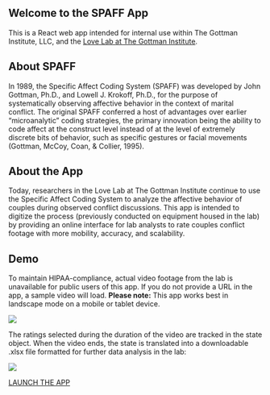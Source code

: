 ## Welcome to the SPAFF App

This is a React web app intended for internal use within The Gottman Institute, LLC, and the <a href="https://www.gottman.com/love-lab/" target="_blank">Love Lab at The Gottman Institute</a>.

## About SPAFF

In 1989, the Specific Affect Coding System (SPAFF) was developed by John Gottman, Ph.D., and Lowell J. Krokoff, Ph.D., for the purpose of systematically observing affective behavior in the context of marital conflict. The original SPAFF conferred a host of advantages over earlier “microanalytic” coding strategies, the primary innovation being the ability to code affect at the construct level instead of at the level of extremely discrete bits of behavior, such as specific gestures or facial movements (Gottman, McCoy, Coan, & Collier, 1995).

## About the App

Today, researchers in the Love Lab at The Gottman Institute continue to use the Specific Affect Coding System to analyze the affective behavior of couples during observed conflict discussions. This app is intended to digitize the process (previously conducted on equipment housed in the lab) by providing an online interface for lab analysts to rate couples conflict footage with more mobility, accuracy, and scalability.

## Demo

To maintain HIPAA-compliance, actual video footage from the lab is unavailable for public users of this app. If you do not provide a URL in the app, a sample video will load. <strong>Please note:</strong> This app works best in landscape mode on a mobile or tablet device.

<img src="http://g.recordit.co/RGMdJTrCsl.gif">

The ratings selected during the duration of the video are tracked in the state object. When the video ends, the state is translated into a downloadable .xlsx file formatted for further data analysis in the lab:

<img src="https://i.imgur.com/Qg7NzRQ.png">

<a href="https://vivdlu.github.io/spaff/" target="_blank">LAUNCH THE APP</a>
